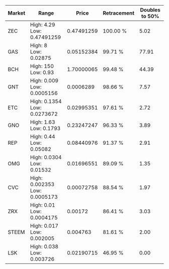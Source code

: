 | Market | Range | Price| Retracement | Doubles to 50% |
| --- | --- | --- | --- | --- |
| ZEC | High: 4.29<br />Low: 0.47491259 | 0.47491259 | 100.00 % | 5.02 |
| GAS | High: 8<br />Low: 0.02875 | 0.05152384 | 99.71 % | 77.91 |
| BCH | High: 150<br />Low: 0.93 | 1.70000065 | 99.48 % | 44.39 |
| GNT | High: 0.009<br />Low: 0.0005156 | 0.0006289 | 98.66 % | 7.57 |
| ETC | High: 0.1354<br />Low: 0.0273672 | 0.02995351 | 97.61 % | 2.72 |
| GNO | High: 1.63<br />Low: 0.1793 | 0.23247247 | 96.33 % | 3.89 |
| REP | High: 0.44<br />Low: 0.05082 | 0.08440976 | 91.37 % | 2.91 |
| OMG | High: 0.0304<br />Low: 0.01532 | 0.01696551 | 89.09 % | 1.35 |
| CVC | High: 0.002353<br />Low: 0.0005173 | 0.00072758 | 88.54 % | 1.97 |
| ZRX | High: 0.01<br />Low: 0.0004175 | 0.00172 | 86.41 % | 3.03 |
| STEEM | High: 0.017<br />Low: 0.002005 | 0.004763 | 81.61 % | 2.00 |
| LSK | High: 0.038<br />Low: 0.003726 | 0.02190715 | 46.95 % | 0.00 |

